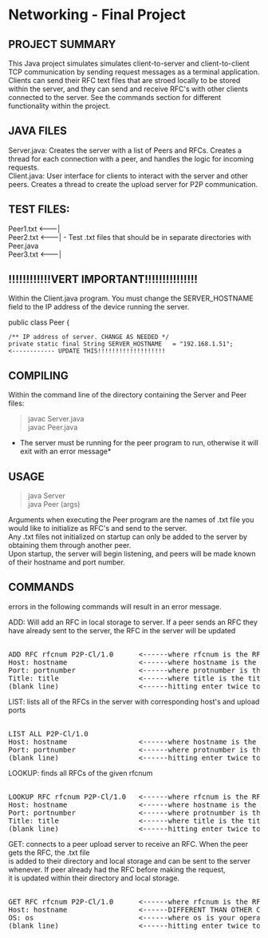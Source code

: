 # Networking - Final Project

## PROJECT SUMMARY
This Java project simulates simulates client-to-server and client-to-client TCP communication by sending request messages as a terminal application. Clients can send their RFC text files that are stroed locally to be stored within the server, and they can send and receive RFC's with other clients connected to the server. See the commands section for different functionality within the project. 

## JAVA FILES
Server.java: Creates the server with a list of Peers and RFCs. Creates a thread for each connection with a peer, and handles the logic for incoming requests. <br />
Client.java: User interface for clients to interact with the server and other peers. Creates a thread to create the upload server for P2P communication.

 ## TEST FILES: 
Peer1.txt <---| <br />
Peer2.txt <---| - Test .txt files that should be in separate directories with Peer.java <br />
Peer3.txt <---| 

## !!!!!!!!!!!!VERT IMPORTANT!!!!!!!!!!!!!!! ##

Within the Client.java program. You must change the SERVER_HOSTNAME field to the IP address of the device running the server.

public class Peer {

    /** IP address of server. CHANGE AS NEEDED */
    private static final String SERVER_HOSTNAME   = "192.168.1.51";         <------------ UPDATE THIS!!!!!!!!!!!!!!!!!!!

## COMPILING
Within the command line of the directory containing the Server and Peer files:

> javac Server.java <br />
> javac Peer.java <br />
* The server must be running for the peer program to run, otherwise it will exit with an error message*


## USAGE

> java Server <br />
> java Peer (args)

Arguments when executing the Peer program are the names of .txt file you would like to initialize as RFC's and send to the server. <br />
Any .txt files not initialized on startup can only be added to the server by obtaining them through another peer. <br />
Upon startup, the server will begin listening, and peers will be made known of their hostname and port number. 

## COMMANDS

errors in the following commands will result in an error message. <br />

ADD: Will add an RFC in local storage to server. If a peer sends an RFC they have already sent to the server, the RFC in the server will be updated <br /> <br />
<pre>
ADD RFC rfcnum P2P-Cl/1.0      <------where rfcnum is the RFC number
Host: hostname                 <------where hostname is the peer's hostname 
Port: portnumber               <------where protnumber is the peer's upload server port number 
Title: title                   <------where title is the title of the RFC(the .txt file) 
(blank line)	               <------hitting enter twice to end the requests 
</pre>
LIST: lists all of the RFCs in the server with corresponding host's and upload ports <br /><br />

<pre>
LIST ALL P2P-Cl/1.0
Host: hostname                 <------where hostname is the peer's hostname
Port: portnumber               <------where protnumber is the peer's upload server port number
(blank line)                   <------hitting enter twice to end the requests
</pre>

LOOKUP: finds all RFCs of the given rfcnum<br /><br />

<pre>
LOOKUP RFC rfcnum P2P-Cl/1.0   <------where rfcnum is the RFC number
Host: hostname                 <------where hostname is the peer's hostname
Port: portnumber               <------where protnumber is the peer's upload server port number
Title: title                   <------where title is the title of the RFC(the .txt file)
(blank line)	               <------hitting enter twice to end the requests
</pre>

GET: connects to a peer upload server to receive an RFC. When the peer gets the RFC, the .txt file<br />
is added to their directory and local storage and can be sent to the server whenever. If peer already had the RFC before making the request,<br />
it is updated within their directory and local storage.<br /><br />

<pre>
GET RFC rfcnum P2P-Cl/1.0      <------where rfcnum is the RFC number
Host: hostname                 <------DIFFERENT THAN OTHER COMMANDS. hostname is the hostname of the peer you are sending a request to.
OS: os                         <------where os is your operating system (does not matter what you put)
(blank line)	               <------hitting enter twice to end the requests
</pre>
